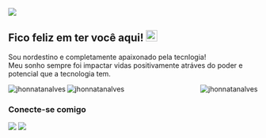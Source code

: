 <p align="left">
  <img src="https://readme-typing-svg.demolab.com/?lines=Olá,+me+chamo+Jhonnatan!;Seja+muito+bem-vindo(a).; &font=Fira%20Code&center=true&width=380&height=50&duration=4000&pause=1000">
</p>

## Fico feliz em ter você aqui! <img src="https://ik.imagekit.io/joaonasc/GitHub/assets/wave_Mdjm5gVSL.gif" width="23">
Sou nordestino e completamente apaixonado pela tecnlogia!
<br>
Meu sonho sempre foi impactar vidas positivamente atráves do poder e potencial que a tecnologia tem.
<br>



<p><img align="right" src="https://github-readme-stats.vercel.app/api/top-langs?username=jhonnatanalves&show_icons=true&locale=en&layout=compact" alt="jhonnatanalves" /> </p>

<p> <img align="left" src="https://github-readme-stats.vercel.app/api?username=jhonnatanalves&show_icons=true&locale=en" alt="jhonnatanalves" /> </p>

<p><img align="center" src="https://github-readme-streak-stats.herokuapp.com/?user=jhonnatanalves&" alt="jhonnatanalves" /></p>

### Conecte-se comigo
<p>
  <a href="https://www.linkedin.com/in/jhonnatansilvaalves/"><img src="https://img.shields.io/badge/LinkedIn-blue?logo=linkedin&logoColor=white&color=0073B1"></a>
  <a href="https://www.instagram.com/ijhongmn/"><img src="https://img.shields.io/badge/instagram-blue?logo=instagram&logoColor=white&color=e95950"></a>
  
</p>
